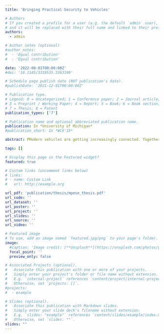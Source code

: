 ```yaml
---
title: 'Bringing Practical Security to Vehicles'

# Authors
# If you created a profile for a user (e.g. the default `admin` user), write the username (folder name) here
# and it will be replaced with their full name and linked to their profile.
authors:
  - admin

# Author notes (optional)
#author_notes:
#  - 'Equal contribution'
#  - 'Equal contribution'

date: '2022-08-01T00:00:00Z'
#doi: '10.1145/3319535.3363190'

# Schedule page publish date (NOT publication's date).
#publishDate: '2021-12-01T00:00:00Z'

# Publication type.
# Legend: 0 = Uncategorized; 1 = Conference paper; 2 = Journal article;
# 3 = Preprint / Working Paper; 4 = Report; 5 = Book; 6 = Book section;
# 7 = Thesis; 8 = Patent
publication_types: ['7']

# Publication name and optional abbreviated publication name.
publication: In *University of Michigan*
#publication_short: In *WCX'19*

abstract: PModern vehicles are getting increasingly connected. Together with more automotive electronics and wireless interfaces, the number of possible attack surfaces increases, raising security concerns. Attacks on cars can have multiple implications, ranging from financial incentives or damage to the compromise of human safety. Although attacks vary, all of them have one component in common, namely CAN bus injection. The CAN bus is the de-facto technology used inside the in-vehicle network to interconnect automotive controllers. An attacker who compromises the CAN bus can inject arbitrary CAN messages to it, making the vehicle misbehave. As a result, countermeasures against the CAN bus attacks need to be implemented by carmakers. Unfortunately, the carmakers have been reluctant to adopt any approach proposed thus far to secure CAN. The main reasons for this reluctance are that (i) CAN injection requires the knowledge of semantics which differs from vehicle to vehicle and is proprietary to the car-makers, as well as (ii) industry-specific functional and cost constraints which have not been reflected in the existing solutions. Any solution that accounts for these constraints has to incur minimal overhead on computational resources and message latency. I address these two points by first showing that proprietary semantics can be automatically reverse-engineered, effectively removing the barrier for CAN injection attacks. I demonstrated this by developing LibreCAN which can quickly and accurately reverse engineer both automotive powertrain- and body-related information in an automated fashion. Adversaries can significantly accelerate their preparation time for a CAN injection attack by obtaining the semantics which car-makers were trying to keep secret by not disclosing it publicly. Second, to meet the industry-specific constraints, I propose S2-CAN and MichiCAN. The former adds confidentiality, authenticity and integrity to the CAN bus without the overhead of cryptography, but by leveraging protocol-specific properties. The latter protects the CAN bus against attacks on its availability, e.g., Denial of Service, by leveraging novel hardware features of automotive controllers. Its main difference from existing work is practicality. Instead of adapting well-known cryptographic techniques from the realm of computer networks which do not satisfy the aforementioned cost and functional constraints, I propose out-of-the-box solutions that leverage protocol- and hardware-based features of automotive networks and controllers. Furthermore, both S2-CAN and MichiCAN are fully backward-compatible with existing hardware and specifications, as well as incur minimal computation and network overheads. CAN injection attacks can also be conducted remotely by accepting malicious data from other cars in vehicle-to-vehicle (V2V) communication scenarios. I propose textbf{CARdea}, a two-phase anomaly detection system that sanitizes incoming data from surrounding vehicles. Compared to computationally-intensive prior work, CARdea combines an in-vehicle light-weight anomaly detection phase with a more resource-heavy machine-learning phase that can be executed on the vehicle, edge or cloud based on available computational resources and manufacturer constraints. Overall, this dissertation demonstrates the omnipresence of CAN injection attacks and develops novel, practical security solutions for CAN and V2X by analyzing the inherent trade-off between security and performance. 

tags: []

# Display this page in the Featured widget?
featured: true

# Custom links (uncomment lines below)
# links:
# - name: Custom Link
#   url: http://example.org

url_pdf: 'publication/thesis/mpese_thesis.pdf'
url_code: ''
url_dataset: ''
url_poster: ''
url_project: ''
url_slides: ''
url_source: ''
url_video: ''

# Featured image
# To use, add an image named `featured.jpg/png` to your page's folder.
image:
  #caption: 'Image credit: [**Unsplash**](https://unsplash.com/photos/pLCdAaMFLTE)'
  focal_point: ''
  preview_only: false

# Associated Projects (optional).
#   Associate this publication with one or more of your projects.
#   Simply enter your project's folder or file name without extension.
#   E.g. `internal-project` references `content/project/internal-project/index.md`.
#   Otherwise, set `projects: []`.
#projects:
#  - example

# Slides (optional).
#   Associate this publication with Markdown slides.
#   Simply enter your slide deck's filename without extension.
#   E.g. `slides: "example"` references `content/slides/example/index.md`.
#   Otherwise, set `slides: ""`.
slides: ""
---
```


